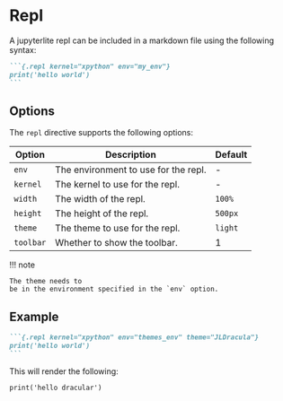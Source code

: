 # Repl

A jupyterlite repl can be included in a markdown file using the following syntax:

````{.md option="Repl"}
```{.repl kernel="xpython" env="my_env"}
print('hello world')
```
````


## Options

The `repl` directive supports the following options:
<!-- table -->

| Option | Description | Default |
|--------|-------------|---------|
| `env`     | The environment to use for the repl.  |-|
| `kernel`  | The kernel to use for the repl.       |-|
| `width`   | The width of the repl.                |`100%`|
| `height`  | The height of the repl.               |`500px`|
| `theme`   | The theme to use for the repl.        |`light`|
| `toolbar` | Whether to show the toolbar.          |1|


!!! note

    The theme needs to
    be in the environment specified in the `env` option. 


## Example
````{.md option="Repl"}
```{.repl kernel="xpython" env="themes_env" theme="JLDracula"}
print('hello world')
```
````

This will render the following:

```{.repl kernel="xpython" env="themes_env" theme="JLDracula"}
print('hello dracular')
```